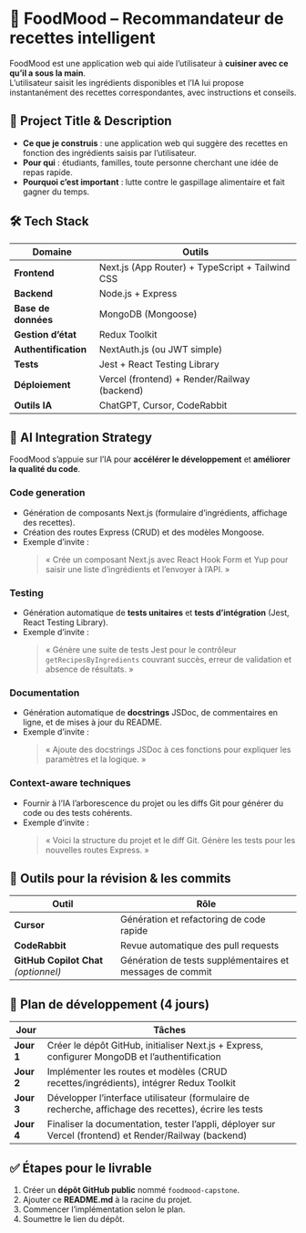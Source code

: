 # 🍳 FoodMood – Recommandateur de recettes intelligent

FoodMood est une application web qui aide l’utilisateur à **cuisiner avec ce qu’il a sous la main**.  
L’utilisateur saisit les ingrédients disponibles et l’IA lui propose instantanément des recettes correspondantes, avec instructions et conseils.

## 🏁 Project Title & Description

- **Ce que je construis** : une application web qui suggère des recettes en fonction des ingrédients saisis par l’utilisateur.
- **Pour qui** : étudiants, familles, toute personne cherchant une idée de repas rapide.
- **Pourquoi c’est important** : lutte contre le gaspillage alimentaire et fait gagner du temps.

## 🛠️ Tech Stack

| Domaine | Outils |
|---------|-------|
| **Frontend** | Next.js (App Router) + TypeScript + Tailwind CSS |
| **Backend** | Node.js + Express |
| **Base de données** | MongoDB (Mongoose) |
| **Gestion d’état** | Redux Toolkit |
| **Authentification** | NextAuth.js (ou JWT simple) |
| **Tests** | Jest + React Testing Library |
| **Déploiement** | Vercel (frontend) + Render/Railway (backend) |
| **Outils IA** | ChatGPT, Cursor, CodeRabbit |

## 🧠 AI Integration Strategy

FoodMood s’appuie sur l’IA pour **accélérer le développement** et **améliorer la qualité du code**.

### Code generation
- Génération de composants Next.js (formulaire d’ingrédients, affichage des recettes).
- Création des routes Express (CRUD) et des modèles Mongoose.
- Exemple d’invite :  
  > « Crée un composant Next.js avec React Hook Form et Yup pour saisir une liste d’ingrédients et l’envoyer à l’API. »

### Testing
- Génération automatique de **tests unitaires** et **tests d’intégration** (Jest, React Testing Library).
- Exemple d’invite :  
  > « Génère une suite de tests Jest pour le contrôleur `getRecipesByIngredients` couvrant succès, erreur de validation et absence de résultats. »

### Documentation
- Génération automatique de **docstrings** JSDoc, de commentaires en ligne, et de mises à jour du README.
- Exemple d’invite :  
  > « Ajoute des docstrings JSDoc à ces fonctions pour expliquer les paramètres et la logique. »

### Context-aware techniques
- Fournir à l’IA l’arborescence du projet ou les diffs Git pour générer du code ou des tests cohérents.
- Exemple d’invite :  
  > « Voici la structure du projet et le diff Git. Génère les tests pour les nouvelles routes Express. »

## 🔎 Outils pour la révision & les commits

| Outil | Rôle |
|-------|------|
| **Cursor** | Génération et refactoring de code rapide |
| **CodeRabbit** | Revue automatique des pull requests |
| **GitHub Copilot Chat** *(optionnel)* | Génération de tests supplémentaires et messages de commit |

## 🚀 Plan de développement (4 jours)

| Jour | Tâches |
|------|-------|
| **Jour 1** | Créer le dépôt GitHub, initialiser Next.js + Express, configurer MongoDB et l’authentification |
| **Jour 2** | Implémenter les routes et modèles (CRUD recettes/ingrédients), intégrer Redux Toolkit |
| **Jour 3** | Développer l’interface utilisateur (formulaire de recherche, affichage des recettes), écrire les tests |
| **Jour 4** | Finaliser la documentation, tester l’appli, déployer sur Vercel (frontend) et Render/Railway (backend) |

## ✅ Étapes pour le livrable

1. Créer un **dépôt GitHub public** nommé `foodmood-capstone`.
2. Ajouter ce **README.md** à la racine du projet.
3. Commencer l’implémentation selon le plan.
4. Soumettre le lien du dépôt.
